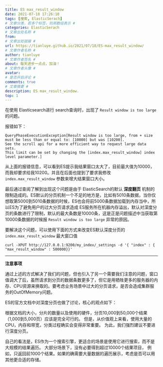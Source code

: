 ```yaml
---
title: ES max_result_window
date: 2021-07-18 17:26:10
tags: [搜索, ElasticSerach]
# 文章分类，若多个标签，则用数组表示 #
categories: ElasticSerach
# 文章出处名称 #
from: 
# 文章出处链接 #
url: https://tianluye.github.io/2021/07/18/ES-max_result_window/
# 文章作者名称 #
author: tianluye
# 文章作者签名 #
about: 每天进步一点点，加油！
# 文章作者头像 #
avatar: 
# 是否开启评论 #
comments: true
# 文章摘要 #
description: ES max_result_window.
top: 1
---
```


在使用 Elasticsearch进行 search查询时，出现了 `Result window is too large` 的问题。

报错如下：

```
QueryPhaseExecutionException[Result window is too large, from + size must be less than or equal to: [10000] but was [10200]. 
See the scroll api for a more efficient way to request large data sets. 
This limit can be set by changing the [index.max_result_window] index level parameter.]
```

从上面的报错信息，可以看到ES提示我结果窗口太大了，目前最大值为10000，而我却要求给我10200。并且在后面也提到了要求我修改 `index.max_result_window` 参数来增大结果窗口大小。

最后通过查阅了解到出现这个问题是由于 ElasticSearch的默认 **深度翻页** 机制的限制造成的。ES默认的分页机制一个不足的地方是，比如有5010条数据，当你仅想取第5000到5010条数据的时候，ES也会将前5000条数据加载到内存当中，所以ES为了避免用户的过大分页请求造成 ES服务所在机器内存溢出，默认对深度分页的条数进行了限制，默认的最大条数是10000条，这是正是问题描述中当获取第10000条数据的时候报 `Result window is too large` 异常的原因。

要解决这个问题，可以使用下面的方式来改变ES默认深度分页的 `index.max_result_window` 最大窗口值

```
curl -XPUT http://127.0.0.1:9200/my_index/_settings -d '{ "index" : { "max_result_window" : 500000}}'
```

---

**注意事项**

通过上述的方式解决了我们的问题，但也引入了另一个需要我们注意的问题，窗口值调大了后，虽然请求到分页的数据条数更多了，但它是用牺牲更多的服务器的内存、CPU资源来换取的。要考虑业务场景中过大的分页请求，是否会造成集群服务的OutOfMemory问题。

ES的官方文档中对深度分页也做了讨论，核心的观点如下：

根据文档的大小，分片的数量以及使用的硬件，分页10,000到50,000个结果（1,000到5,000页）应该是完全可行的。 但是，从价值观上来看，使用大量的CPU，内存和带宽，分类过程确实会变得非常重要。 为此，我们强烈建议不要进行深度分页。

自己的看法是，ES作为一个搜索引擎，更适合的场景是使用它进行搜索，而不是大规模的结果遍历。 大部分场景下，没有必要得到超过10000个结果项目， 例如，只返回前1000个结果。如果的确需要大量数据的遍历展示，考虑是否可以用其他更合适的存储。